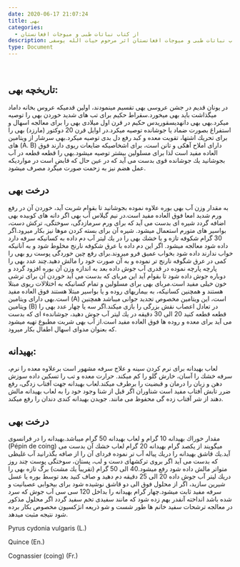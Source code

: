 ```yaml
---
date: 2020-06-17 21:07:24
title: بهی
categories:
  - از کتاب نباتات طبی و میوجات افغانستان
description: معرفی بهی از کتاب نباتات طبی و میوجات افغانستان اثر مرحوم حیات الله یوسفی
type: Document
---
```


&nbsp;

## تاريخچه بهی:

در يونان قديم در جشن عروسی بهی تقسيم مينمودند، اولين قدميكه عروس بخانه داماد ميگذاشت بايد بهی ميخورد.سقراط حكيم برای تب های شديد خوردن بهی را توصيه ميكرد.بهی بهی دانهديسقوريدس حكيم در قرن اول ميلادی بهی را برای معالجه اسهال و استفراغ بصورت ضماد يا جوشانده توصيه ميكرد.در اوايل قرن 20 دوكتور (مارزد) بهی را برای تحريك اشتها، تقويت معده و كبد رفع دل بدی توصيه ميكرد.بهی سرشار از ويتامين های (A. B) دارای املاح آهكی و تانن است، برای اشخاصيكه ضايعات ريوی دارند فوق العاده مفيد است لذا برای مسلولين بيشتر توصيه ميشود.بهی را قطعه قطعه در آب بجوشانيد يك جوشانده قوی بدست می آيد كه در عين حال كه قابض است در موارديكه عمل هضم نيز به زحمت صورت ميگرد مصرف ميشود.

## درخت بهی

به مقدار وزن آب بهی بوره علاوه نموده بجوشانيد تا بقوام شربت آيد، خوردن آن در رفع ورم شديد امعا فوق العاده مفيد است.در نيم گيلاس آب بهی اگر دانه های كوبيده بهی اضافه گردد شيره ای بدست می آيد كه برای ورم سرمازدگی، سوختگی، تركش دست، بواسير های متورم استعمال ميشود. شيره آن برای بسته كردن موها نيز بكار ميرود.اگر 30 گرام شكوفه تازه و يا خشك بهی را در يك ليتر آب دم داده به كسانيكه سرفه دارد داده شود معالجه ميشود. اگر اين دم داده با عرق شكوفه نارنج مخلوط شود و به آنانيكه خواب ندارند داده شود بخواب عميق فرو ميروند.برای رفع چين خوردگی پوست رو بهی را كمی در عرق شگوفه نارنج تر نموده و به آن صورت خود را مالش دهيد.چند عدد بهی را پارچه پارچه نموده در قدری آب جوش داده بعد به اندازه وزن آن بوره افزود گردد و دوباره جوش داده شود تا بقوام آيد اين مربای كه بدست می آيد خوردن آن برای ترشی خون خيلی مفيد است.مربای بهی برای مسلولين و تمام كسانيكه به اختلالات ريوی مبتلا هستند و همچنين كسانيكه، به بيماريهای روده و يا بواسير مبتلا هستند فوق العاده مفيد است.بهی دارای ويتامين (A) است، اين ويتامين مخصوص تجديد جوانی ميباشد همچنين ويتامين (B) در تعادل اعصاب نقش بزرگی را بازی ميكند.اگر سه يا چهار عدد بهی را قطعه قطعه كنيد 20 الی 30 دقيقه در يك ليتر آب جوش دهيد، جوشاندهء ای كه بدست می آيد برای معده و روده ها فوق العاده مفيد است.از آب بهی شربت مطبوع تهيه ميشود كه بعنوان مدوای اسهال اطفال بكار ميرود.

## بهيدانه:

لعاب بهيدانه برای نرم كردن سينه و علاج سرفه مشهور است برعلاوه معده را نرم، سرفه خشك را آسان، خارش گلو را كم ميكند. حرارت معده و تب را تسكين داده سوزش دهن و زبان را درمان و قبضيت را برطرف ميكند.لعاب بهيدانه جهت آفتاب زدگی، رفع ضرر تابش آفتاب مفيد است شناوران اگر قبل از شنا وجود خود را به لعاب بهيدانه مالش دهند از شر آفتاب زده گی محفوظ می مانند. جويدن بهيدانه كندی دندان را رفع ميكند.

## درخت بهی

مقدار خوراك بهيدانه 10 گرام و لعاب بهيدانه 50 گرام ميباشد.بهيدانه را در فرانسوی (P&eacute;pin de coing) ميگويند از يكصد گرام بهيدانه 20 گرام لعاب خشك آن بدست می آيد.يك قاشق بهيدانه را دريك پياله آب تر نموده فردای آن را از صافه بگذرانيد آب غليظی كه بدست می آيد اگر بروی تركشهای دست و لب، پستان، سوختگی پوست چند روز متواتر مالش داده شود رفع ميشود.40 الی 50 گرام (تقريباً يك مشت) برگ تازه بهی را دريك ليتر آب جوش داده 20 الی 25 دقيقه دم دهيد و صاف كنيد بعد توسط بوره يا عسل شيرين سازيد، اگر از محلول فوق الی دو قاشق نوشيده شود برای بيخوابی عصبانيت و سرفه مفيد ثابت ميشود.چهار گرام بهيدانه را بداخل 120 سی سی آب جوش كه سرد شده باشد انداخته آنقدر بهم زده شود كه مانند سفيدی تخم سفيد گردد اگر محلول مذكور در معالجه ترشحات سفيد خانم ها طور شست و شو ذريعه انژكسيون مخصوص بكار برده شود نتيجه مثبت ميدهد.

Pyrus cydonia vulgaris (L.)

Quince (En.)

Cognassier (coing) (Fr.)

&nbsp;